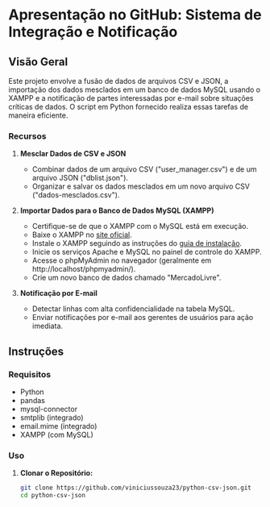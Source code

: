 # Apresentação no GitHub: Sistema de Integração e Notificação

## Visão Geral
Este projeto envolve a fusão de dados de arquivos CSV e JSON, a importação dos dados mesclados em um banco de dados MySQL usando o XAMPP e a notificação de partes interessadas por e-mail sobre situações críticas de dados. O script em Python fornecido realiza essas tarefas de maneira eficiente.

### Recursos
1. **Mesclar Dados de CSV e JSON**
   - Combinar dados de um arquivo CSV ("user_manager.csv") e de um arquivo JSON ("dblist.json").
   - Organizar e salvar os dados mesclados em um novo arquivo CSV ("dados-mesclados.csv").

2. **Importar Dados para o Banco de Dados MySQL (XAMPP)**
   - Certifique-se de que o XAMPP com o MySQL está em execução.
   - Baixe o XAMPP no [site oficial](https://www.apachefriends.org/index.html).
   - Instale o XAMPP seguindo as instruções do [guia de instalação](https://www.apachefriends.org/download.html).
   - Inicie os serviços Apache e MySQL no painel de controle do XAMPP.
   - Acesse o phpMyAdmin no navegador (geralmente em http://localhost/phpmyadmin/).
   - Crie um novo banco de dados chamado "MercadoLivre".

3. **Notificação por E-mail**
   - Detectar linhas com alta confidencialidade na tabela MySQL.
   - Enviar notificações por e-mail aos gerentes de usuários para ação imediata.

## Instruções

### Requisitos
- Python
- pandas
- mysql-connector
- smtplib (integrado)
- email.mime (integrado)
- XAMPP (com MySQL)

### Uso
1. **Clonar o Repositório:**
   ```bash
   git clone https://github.com/viniciussouza23/python-csv-json.git
   cd python-csv-json
